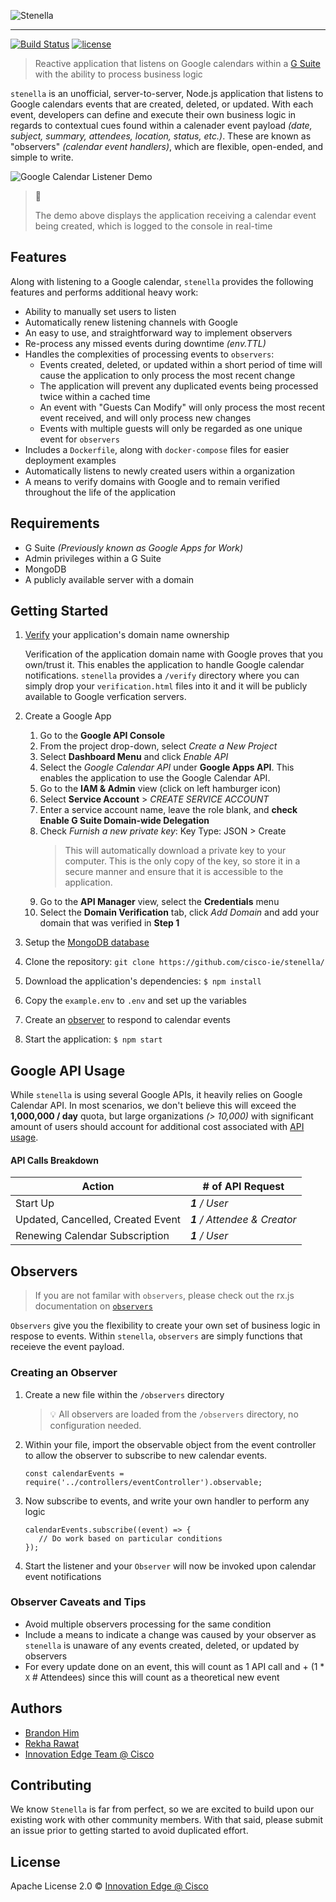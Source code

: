 ![Stenella](https://user-images.githubusercontent.com/6020066/30722146-5f734936-9ee4-11e7-8f6b-111661b91f34.jpg)
- - -
[![Build Status](https://travis-ci.org/cisco-ie/stenella.svg?branch=master)](https://travis-ci.org/cisco-ie/stenella) [![license](https://img.shields.io/github/license/cisco-ie/stenella.svg?style=flat-square)]()

> Reactive application that listens on Google calendars within a [G Suite](https://gsuite.google.com/) with the ability to process business logic

`stenella` is an unofficial, server-to-server, Node.js application that listens to Google calendars events that are created, deleted, or updated. With each event, developers can define and execute their own business logic in regards to contextual cues found within a calenader event payload *(date, subject, summary, attendees, location, status, etc.)*. These are known as "observers" *(calendar event handlers)*, which are flexible, open-ended, and simple to write.

![Google Calendar Listener Demo](http://g.recordit.co/uBCEUMWD4N.gif)

> 🌟
> 
> The demo above displays the application receiving a calendar event being created, which is logged to the console in real-time

## Features
Along with listening to a Google calendar, `stenella` provides the following features and performs additional heavy work:
- Ability to manually set users to listen
- Automatically renew listening channels with Google
- An easy to use, and straightforward way to implement observers
- Re-process any missed events during downtime *(env.TTL)*
- Handles the complexities of processing events to `observers`:
    - Events created, deleted, or updated within a short period of time will cause the application to only process the most recent change
    - The application will prevent any duplicated events being processed twice within a cached time
    - An event with "Guests Can Modify" will only process the most recent event received, and will only process new changes
    - Events with multiple guests will only be regarded as one unique event for `observers`
- Includes a `Dockerfile`, along with `docker-compose` files for easier deployment examples
- Automatically listens to newly created users within a organization
- A means to verify domains with Google and to remain verified throughout the life of the application

## Requirements
- G Suite *(Previously known as Google Apps for Work)*
- Admin privileges within a G Suite
- MongoDB
- A publicly available server with a domain

## Getting Started
1. [Verify](https://support.google.com/webmasters/answer/35179?authuser=0) your application's domain name ownership

    Verification of the application domain name with Google proves that you own/trust it. This enables the application to handle Google calendar notifications. `stenella` provides a `/verify` directory where you can simply drop your `verification.html` files into it and it will be publicly available to Google verfication servers.

2. Create a Google App
    1. Go to the **Google API Console**
    2. From the project drop-down, select *Create a New Project*
    3. Select **Dashboard Menu** and click *Enable API*
    4. Select the *Google Calendar API* under **Google Apps API**. This enables the application to use the Google Calendar API.
    5. Go to the **IAM & Admin** view (click on left hamburger icon)
    6. Select **Service Account** > *CREATE SERVICE ACCOUNT*
    7. Enter a service account name, leave the role blank, and **check Enable G Suite Domain-wide Delegation**
    8. Check *Furnish a new private key*: Key Type: JSON > Create
        > This will automatically download a private key to your computer. This is the only copy of the key, so store it in a secure manner and ensure that it is accessible to the application.
    9. Go to the **API Manager** view, select the **Credentials** menu
    10. Select the **Domain Verification** tab, click *Add Domain* and add your domain that was verified in **Step 1**
3. Setup the [MongoDB database](https://docs.mongodb.com/manual/installation/?jmp=footer)
4. Clone the repository: `git clone https://github.com/cisco-ie/stenella/`
5. Download the application's dependencies:
    `$ npm install`
6. Copy the `example.env` to `.env` and set up the variables
7. Create an [observer](#observers) to respond to calendar events
8. Start the application:
    `$ npm start`

## Google API Usage
While `stenella` is using several Google APIs, it heavily relies on Google Calendar API. In most scenarios, we don't believe this will exceed the **1,000,000 / day** quota, but large organizations *(> 10,000)* with significant amount of users should account for additional cost associated with [API usage](https://developers.google.com/google-apps/calendar/pricing).

#### API Calls Breakdown
| Action                            | # of API Request              |
| --------------------------------- | ----------------------------- |
| Start Up                          | ***1** / User*                |
| Updated, Cancelled, Created Event | ***1** / Attendee & Creator*  |
| Renewing Calendar Subscription    | ***1** / User*                |


## Observers
> If you are not familar with `observers`, please check out the rx.js documentation on [`observers`](http://reactivex.io/rxjs/class/es6/MiscJSDoc.js~ObserverDoc.html)

`Observers` give you the flexibility to create your own set of business logic in respose to events. Within `stenella`, `observers` are simply functions that receieve the event payload.

### Creating an Observer
1. Create a new file within the `/observers` directory

    > 💡 All observers are loaded from the `/observers` directory, no configuration needed.

2. Within your file, import the observable object from the event controller to allow the observer to subscribe to new calendar events.
   ```
   const calendarEvents = require('../controllers/eventController').observable;
   ```
3. Now subscribe to events, and write your own handler to perform any logic
   ```
   calendarEvents.subscribe((event) => {
      // Do work based on particular conditions
   });
   ```
4. Start the listener and your `Observer` will now be invoked upon calendar event notifications

### Observer Caveats and Tips
- Avoid multiple observers processing for the same condition
- Include a means to indicate a change was caused by your observer as `stenella` is unaware of any events created, deleted, or updated by observers
- For every update done on an event, this will count as 1 API call and + (1 * `X` # Attendees) since this will count as a theoretical new event

## Authors
- [Brandon Him](https://github.com/brh55/)
- [Rekha Rawat](https://github.com/rekharawat)
- [Innovation Edge Team @ Cisco](https://github.com/cisco-ie)

## Contributing
We know `Stenella` is far from perfect, so we are excited to build upon our existing work with other community members. With that said, please submit an issue prior to getting started to avoid duplicated effort.

## License
Apache License 2.0 © [Innovation Edge @ Cisco](https://github.com/cisco-ie/stenella)
